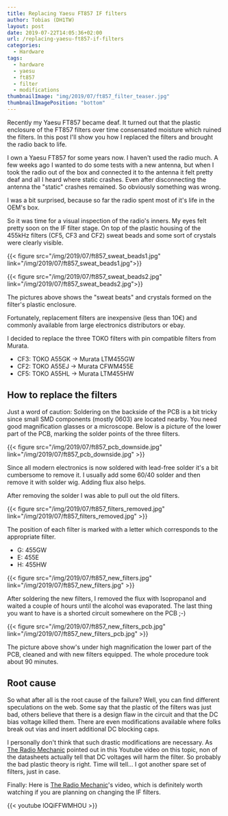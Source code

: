 ```yaml
---
title: Replacing Yaesu FT857 IF filters
author: Tobias (DH1TW)
layout: post
date: 2019-07-22T14:05:36+02:00
url: /replacing-yaesu-ft857-if-filters
categories:
  - Hardware
tags:
  - hardware
  - yaesu
  - ft857
  - filter
  - modifications
thumbnailImage: "img/2019/07/ft857_filter_teaser.jpg"
thumbnailImagePosition: "bottom"
---
```


Recently my Yaesu FT857 became deaf. It turned out that the plastic enclosure of
the FT857 filters over time consensated moisture which ruined the filters.
In this post I'll show you how I replaced the filters and brought the radio back
to life.

<!--more-->

I own a Yaesu FT857 for some years now. I haven't used the radio much. A few
weeks ago I wanted to do some tests with a new antenna, but when I took the
radio out of the box and connected it to the antenna it felt pretty deaf and
all I heard where static crashes. Even after disconnecting the antenna the
"static" crashes remained. So obviously something was wrong.

I was a bit surprised, because so far the radio spent most of it's life in
the OEM's box.

So it was time for a visual inspection of the radio's inners. My eyes felt
pretty soon on the IF filter stage. On top of the plastic housing of the 455kHz
filters (CF5, CF3 and CF2) sweat beads and some sort of crystals were clearly
visible.

{{< figure src="/img/2019/07/ft857_sweat_beads1.jpg" link="/img/2019/07/ft857_sweat_beads1.jpg">}}

{{< figure src="/img/2019/07/ft857_sweat_beads2.jpg" link="/img/2019/07/ft857_sweat_beads2.jpg">}}

The pictures above shows the "sweat beats" and crystals formed on the filter's
plastic enclosure.

Fortunately, replacement filters are inexpensive (less than 10€) and commonly
available from large electronics distributors or ebay.

I decided to replace the three TOKO filters with pin compatible filters
from Murata.

- CF3: TOKO A55GK -> Murata LTM455GW
- CF2: TOKO A55EJ -> Murata CFWM455E
- CF5: TOKO A55HL -> Murata LTM455HW

## How to replace the filters

Just a word of caution: Soldering on the backside of the PCB is a bit tricky
since small SMD components (mostly 0603) are located nearby. You need good
magnification glasses or a microscope. Below is a picture of the lower part
of the PCB, marking the solder points of the three filters.

{{< figure src="/img/2019/07/ft857_pcb_downside.jpg" link="/img/2019/07/ft857_pcb_downside.jpg" >}}

Since all modern electronics is now soldered with lead-free solder it's a bit
cumbersome to remove it. I usually add some 60/40 solder and then remove it with
solder wig. Adding flux also helps.

After removing the solder I was able to pull out the old filters.

{{< figure src="/img/2019/07/ft857_filters_removed.jpg" link="/img/2019/07/ft857_filters_removed.jpg" >}}

The position of each filter is marked with a letter which corresponds to the
appropriate filter.

- G: 455GW
- E: 455E
- H: 455HW

{{< figure src="/img/2019/07/ft857_new_filters.jpg" link="/img/2019/07/ft857_new_filters.jpg" >}}

After soldering the new filters, I removed the flux with Isopropanol and waited
a couple of hours until the alcohol was evaporated. The last thing you want to
have is a shorted circuit somewhere on the PCB ;-)

{{< figure src="/img/2019/07/ft857_new_filters_pcb.jpg" link="/img/2019/07/ft857_new_filters_pcb.jpg" >}}

The picture above show's under high magnification the lower part of the PCB,
cleaned and with new filters equipped. The whole procedure took about 90 minutes.

## Root cause

So what after all is the root cause of the failure? Well, you can find different
speculations on the web. Some say that the plastic of the filters was just bad,
others believe that there is a design flaw in the circuit and that the DC bias
voltage killed them. There are even modifications available where folks break out
vias and insert additional DC blocking caps.

I personally don't think that such drastic modifications are necessary. As
[The Radio Mechanic](https://www.youtube.com/channel/UCckddeQWd8Jefct3IP8xbRw)
pointed out in this Youtube video on this topic, non of the datasheets actually
tell that DC voltages will harm the filter. So probably the bad plastic theory
is right. Time will tell... I got another spare set of filters, just in case.

Finally: Here is
[The Radio Mechanic](https://www.youtube.com/channel/UCckddeQWd8Jefct3IP8xbRw)'s
video, which is definitely worth watching if you are planning on changing the
IF filters.

{{< youtube lOQiFFWMHOU >}}